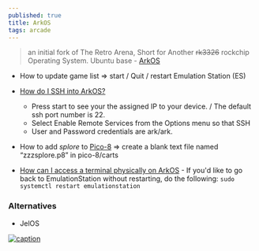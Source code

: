 ```yaml
---
published: true
title: ArkOS
tags: arcade
---
```

>  an initial fork of The Retro Arena, Short for Another ~~rk3326~~ rockchip Operating System. Ubuntu base - [ArkOS](https://github.com/christianhaitian/arkos/wiki)

- How to update game list => start / Quit / restart Emulation Station (ES)
- [How do I SSH into ArkOS?](https://github.com/christianhaitian/arkos/wiki/Frequently-Asked-Questions---rg353v#q-how-do-i-ssh-into-arkos)
	- Press start to see your the assigned IP to your device.  / The default ssh port number is 22.
	- Select Enable Remote Services from the Options menu so that SSH
	- User and Password credentials are ark/ark.
    
- How to add _splore_ to [Pico-8](https://retrogamecorps.com/2020/11/12/guide-pico-8-on-retro-handhelds/) => create a blank text file named “zzzsplore.p8”  in pico-8/carts
- [How can I access a terminal physically on ArkOS](https://github.com/christianhaitian/arkos/wiki/Frequently-Asked-Questions---rgb30#q-how-can-i-access-a-terminal-physically-on-arkos) - If you'd like to go back to EmulationStation without restarting, do the following: `sudo systemctl restart emulationstation`

### Alternatives
- JelOS

[![caption](https://external-content.duckduckgo.com/iu/?u=https%3A%2F%2Fstat.ameba.jp%2Fuser_images%2F20221020%2F23%2Fcboy1231%2F05%2F3e%2Fj%2Fo4032226815191247973.jpg&f=1&nofb=1&ipt=a0c42b823a47b973eb3fe2c6ba5e5f743d665e81be5c36274921e9492798ff5b&ipo=images)](https://github.com/christianhaitian/arkos/wiki)